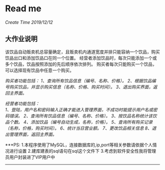 # Read me
*Create Time 2019/12/12*
## 大作业说明

该饮品自动贩卖机总容量确定，且贩卖机内通道宽度并排只能容纳一个饮品，购买饮品出口和添加饮品口在同一个位置。
经营者添加饮品时，每次只能添加一个或多个饮品，饮品按照添加的先后顺序依次排列。
购买者每次只能购买一个饮品，可以选择现有饮品中任意一个购买。

*购买者功能包括：
1、查询所有饮品信息（编号、名称、价格）。
2、根据饮品编号购买饮品，并显示购买信息（名称、价格、购买时间）。
3、退出购买界面，返回主界面。*

*经营者功能包括：	
1、登陆，用户名和密码输入正确才能进入管理界面，不成功时能提示用户名或密码错误。
2、查询所有饮品信息（编号、名称、价格）。
3、按饮品名称统计该饮品个数。
4、添加饮品（编号自动生成，名称，价格）。
5、查询所有购买记录（名称，价格，购买时间）。
6、统计当日营业额。
7、更改饮品相关信息
8、退出管理界面，返回主界面。*


***PS:
1.本程序使用了MySQL，连接数据库的,ip,port等相关参数请依据个人情况进行设置
2.建库建表的sql语句在sql这个文件下
3.考虑到软件安全性我将管理员用户封装进了VIP用户中
***
